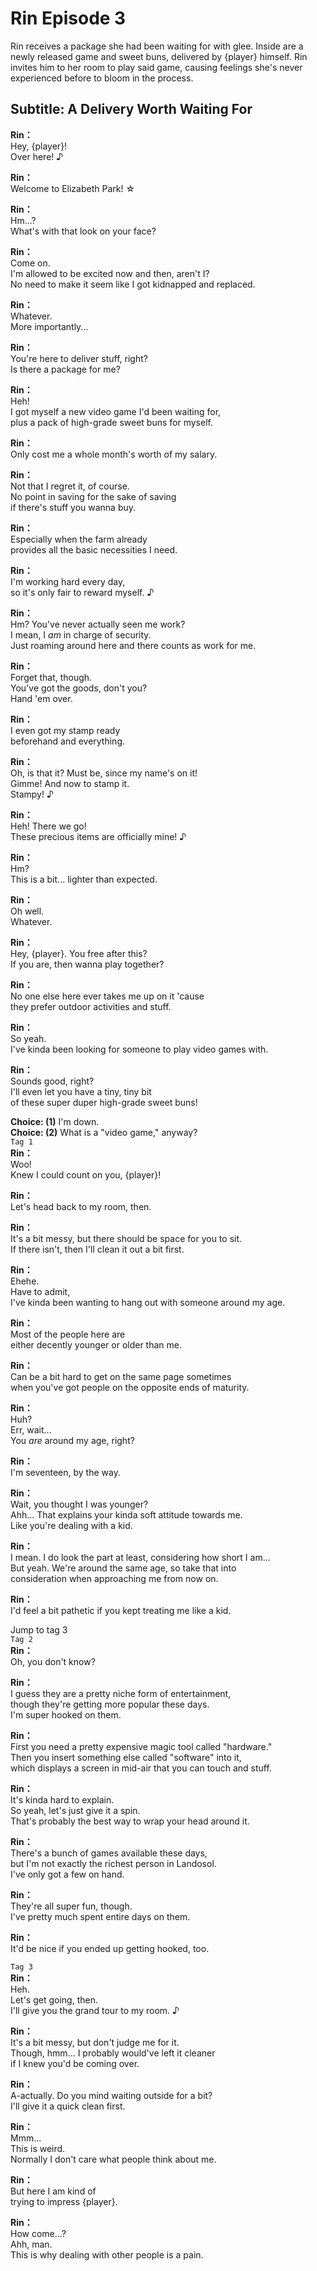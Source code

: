 # Rin Episode 3
Rin receives a package she had been waiting for with glee. Inside are a newly released game and sweet buns, delivered by {player} himself. Rin invites him to her room to play said game, causing feelings she's never experienced before to bloom in the process.
  
## Subtitle: A Delivery Worth Waiting For
  
**Rin：**  
Hey, {player}!  
Over here! ♪  
  
**Rin：**  
Welcome to Elizabeth Park! ☆  
  
**Rin：**  
Hm...?  
What's with that look on your face?  
  
**Rin：**  
Come on.  
I'm allowed to be excited now and then, aren't I?  
No need to make it seem like I got kidnapped and replaced.  
  
**Rin：**  
Whatever.  
More importantly...  
  
**Rin：**  
You're here to deliver stuff, right?  
Is there a package for me?  
  
**Rin：**  
Heh!  
I got myself a new video game I'd been waiting for,  
plus a pack of high-grade sweet buns for myself.  
  
**Rin：**  
Only cost me a whole month's worth of my salary.  
  
**Rin：**  
Not that I regret it, of course.  
No point in saving for the sake of saving  
if there's stuff you wanna buy.  
  
**Rin：**  
Especially when the farm already  
provides all the basic necessities I need.  
  
**Rin：**  
I'm working hard every day,  
so it's only fair to reward myself. ♪  
  
**Rin：**  
Hm? You've never actually seen me work?  
I mean, I *am* in charge of security.  
Just roaming around here and there counts as work for me.  
  
**Rin：**  
Forget that, though.  
You've got the goods, don't you?  
Hand 'em over.  
  
**Rin：**  
I even got my stamp ready  
beforehand and everything.  
  
**Rin：**  
Oh, is that it? Must be, since my name's on it!  
Gimme! And now to stamp it.  
Stampy! ♪  
  
**Rin：**  
Heh! There we go!  
These precious items are officially mine! ♪  
  
**Rin：**  
Hm?  
This is a bit... lighter than expected.  
  
**Rin：**  
Oh well.  
Whatever.  
  
**Rin：**  
Hey, {player}. You free after this?  
If you are, then wanna play together?  
  
**Rin：**  
No one else here ever takes me up on it 'cause  
they prefer outdoor activities and stuff.  
  
**Rin：**  
So yeah.  
I've kinda been looking for someone to play video games with.  
  
**Rin：**  
Sounds good, right?  
I'll even let you have a tiny, tiny bit  
of these super duper high-grade sweet buns!  
  
**Choice: (1)**  I'm down.  
**Choice: (2)**  What is a \"video game,\" anyway?  
`Tag 1`  
**Rin：**  
Woo!  
Knew I could count on you, {player}!  
  
**Rin：**  
Let's head back to my room, then.  
  
**Rin：**  
It's a bit messy, but there should be space for you to sit.  
If there isn't, then I'll clean it out a bit first.  
  
**Rin：**  
Ehehe.  
Have to admit,  
I've kinda been wanting to hang out with someone around my age.  
  
**Rin：**  
Most of the people here are  
either decently younger or older than me.  
  
**Rin：**  
Can be a bit hard to get on the same page sometimes  
when you've got people on the opposite ends of maturity.  
  
**Rin：**  
Huh?  
Err, wait...  
You *are* around my age, right?  
  
**Rin：**  
I'm seventeen, by the way.  
  
**Rin：**  
Wait, you thought I was younger?  
Ahh... That explains your kinda soft attitude towards me.  
Like you're dealing with a kid.  
  
**Rin：**  
I mean. I do look the part at least, considering how short I am...  
But yeah. We're around the same age, so take that into  
consideration when approaching me from now on.  
  
**Rin：**  
I'd feel a bit pathetic if you kept treating me like a kid.  
  
Jump to tag 3  
`Tag 2`  
**Rin：**  
Oh, you don't know?  
  
**Rin：**  
I guess they are a pretty niche form of entertainment,  
though they're getting more popular these days.  
I'm super hooked on them.  
  
**Rin：**  
First you need a pretty expensive magic tool called \"hardware.\"  
Then you insert something else called \"software\" into it,  
which displays a screen in mid-air that you can touch and stuff.  
  
**Rin：**  
It's kinda hard to explain.  
So yeah, let's just give it a spin.  
That's probably the best way to wrap your head around it.  
  
**Rin：**  
There's a bunch of games available these days,  
but I'm not exactly the richest person in Landosol.  
I've only got a few on hand.  
  
**Rin：**  
They're all super fun, though.  
I've pretty much spent entire days on them.  
  
**Rin：**  
It'd be nice if you ended up getting hooked, too.  
  
`Tag 3`  
**Rin：**  
Heh.  
Let's get going, then.  
I'll give you the grand tour to my room. ♪  
  
**Rin：**  
It's a bit messy, but don't judge me for it.  
Though, hmm... I probably would've left it cleaner  
if I knew you'd be coming over.  
  
**Rin：**  
A-actually. Do you mind waiting outside for a bit?  
I'll give it a quick clean first.  
  
**Rin：**  
Mmm...  
This is weird.  
Normally I don't care what people think about me.  
  
**Rin：**  
But here I am kind of  
trying to impress {player}.  
  
**Rin：**  
How come...?  
Ahh, man.  
This is why dealing with other people is a pain.  
